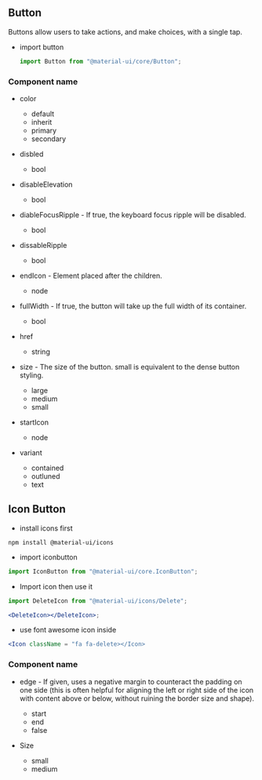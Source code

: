## Button

Buttons allow users to take actions, and make choices, with a single tap.

- import button

  ```jsx
  import Button from "@material-ui/core/Button";
  ```

### Component name

- color

  - default
  - inherit
  - primary
  - secondary

- disbled

  - bool

- disableElevation

  - bool

- diableFocusRipple - If true, the keyboard focus ripple will be disabled.

  - bool

- dissableRipple

  - bool

- endIcon - Element placed after the children.

  - node

- fullWidth - If true, the button will take up the full width of its container.

  - bool

- href

  - string

- size - The size of the button. small is equivalent to the dense button styling.

  - large
  - medium
  - small

- startIcon

  - node

- variant
  - contained
  - outluned
  - text

## Icon Button

- install icons first

```
npm install @material-ui/icons
```

- import iconbutton

```jsx
import IconButton from "@material-ui/core.IconButton";
```

- Import icon then use it

```jsx
import DeleteIcon from "@material-ui/icons/Delete";

<DeleteIcon></DeleteIcon>;
```

- use font awesome icon inside

```jsx
<Icon className = "fa fa-delete></Icon>
```

### Component name

- edge - If given, uses a negative margin to counteract the padding on one side (this is often helpful for aligning the left or right side of the icon with content above or below, without ruining the border size and shape).

  - start
  - end
  - false

- Size
  - small
  - medium
